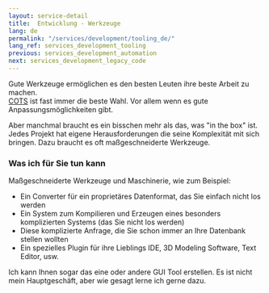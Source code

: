 ```yaml
---
layout: service-detail
title:  Entwicklung - Werkzeuge
lang: de
permalink: "/services/development/tooling_de/"
lang_ref: services_development_tooling
previous: services_development_automation
next: services_development_legacy_code
---
```

Gute Werkzeuge ermöglichen es den besten Leuten ihre beste Arbeit zu machen.  
[COTS](https://de.wikipedia.org/wiki/Commercial_off-the-shelf) ist fast immer die beste Wahl. Vor allem wenn es gute Anpassungsmöglichkeiten gibt.

Aber manchmal braucht es ein bisschen mehr als das, was "in the box" ist. Jedes Projekt hat eigene Herausforderungen die seine Komplexität mit sich bringen. Dazu braucht es oft maßgeschneiderte Werkzeuge.

### Was ich für Sie tun kann
Maßgeschneiderte Werkzeuge und Maschinerie, wie zum Beispiel:
- Ein Converter für ein proprietäres Datenformat, das Sie einfach nicht los werden
- Ein System zum Kompilieren und Erzeugen eines besonders komplizierten Systems (das Sie nicht los werden)
- Diese komplizierte Anfrage, die Sie schon immer an Ihre Datenbank stellen wollten
- Ein spezielles Plugin für ihre Lieblings IDE, 3D Modeling Software, Text Editor, usw.

Ich kann Ihnen sogar das eine oder andere GUI Tool erstellen. Es ist nicht mein Hauptgeschäft, aber wie gesagt lerne ich gerne dazu.
